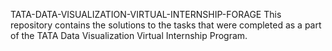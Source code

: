 TATA-DATA-VISUALIZATION-VIRTUAL-INTERNSHIP-FORAGE
This repository contains the solutions to the tasks that were completed as a part of the TATA Data Visualization Virtual Internship Program. 
